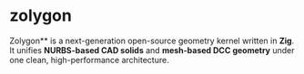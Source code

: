 # zolygon
Zolygon** is a next-generation open-source geometry kernel written in **Zig**.   It unifies **NURBS-based CAD solids** and **mesh-based DCC geometry** under one clean, high-performance architecture.
